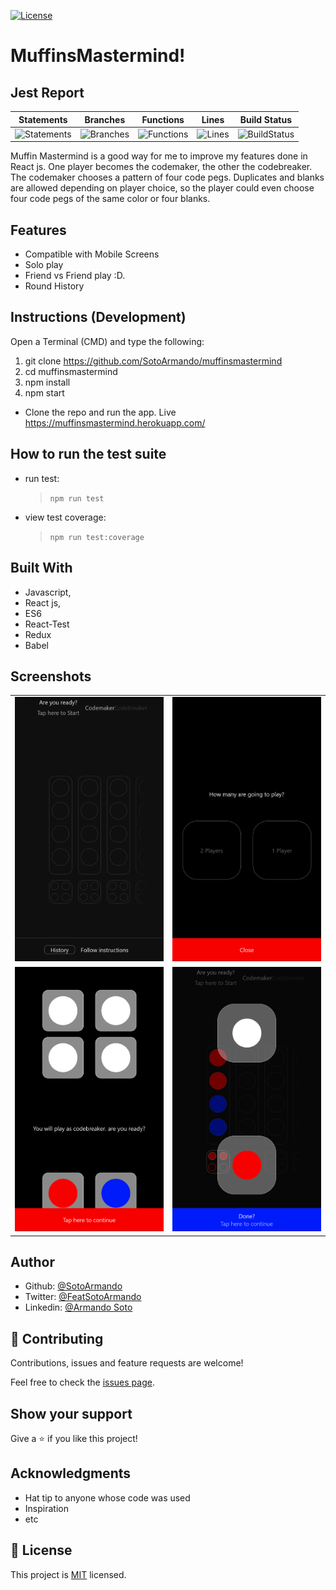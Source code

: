 [![License][license-image]][license-url]

[license-url]: https://opensource.org/licenses/MIT
[license-image]: https://img.shields.io/npm/l/make-coverage-badge.svg

# MuffinsMastermind!   

## Jest Report

| Statements | Branches | Functions | Lines | Build Status |
| -----------|----------|-----------|-------| ------------ |
| ![Statements](https://img.shields.io/badge/Coverage-96.58%25-brightgreen.svg "Make me better!") | ![Branches](https://img.shields.io/badge/Coverage-95.05%25-brightgreen.svg "Make me better!") | ![Functions](https://img.shields.io/badge/Coverage-94.62%25-brightgreen.svg "Make me better!") | ![Lines](https://img.shields.io/badge/Coverage-97.01%25-brightgreen.svg "Make me better!") | ![BuildStatus](https://img.shields.io/badge/Build-Passing-brightgreen.svg "Building Status") |

Muffin Mastermind is a good way for me to improve my features done in React js.
One player becomes the codemaker, the other the codebreaker. The codemaker chooses a pattern of four code pegs. Duplicates and blanks are allowed depending on player choice, so the player could even choose four code pegs of the same color or four blanks.

## Features

- Compatible with Mobile Screens  
- Solo play
- Friend vs Friend play :D. 
- Round History

## Instructions (Development)
Open a Terminal (CMD) and type the following: 

1. git clone https://github.com/SotoArmando/muffinsmastermind
2. cd muffinsmastermind
3. npm install
4. npm start 

- Clone the repo and run the app.
Live https://muffinsmastermind.herokuapp.com/

## How to run the test suite

- run test:
  > `npm run test`
- view test coverage:
  > `npm run test:coverage`


## Built With

- Javascript,
- React js,
- ES6
- React-Test
- Redux
- Babel

## Screenshots

|  |  |
| ------------- | ------------- |
| <img src="./doc/pic/pic2.png" width="350"/>  | <img src="./doc/pic/pic3.png" width="350"/> |
| <img src="./doc/pic/pic4.png" width="350"/>  | <img src="./doc/pic/pic1.png" width="350"/>  |




## Author

- Github: [@SotoArmando](https://github.com/SotoArmando)
- Twitter: [@FeatSotoArmando](https://twitter.com/FeatSotoArmando)
- Linkedin: [@Armando Soto](https://www.linkedin.com/in/asotomelo/)

## 🤝 Contributing

Contributions, issues and feature requests are welcome!

Feel free to check the [issues page](issues/).

## Show your support

Give a ⭐️ if you like this project!

## Acknowledgments

- Hat tip to anyone whose code was used
- Inspiration
- etc

## 📝 License

This project is [MIT](lic.url) licensed.
